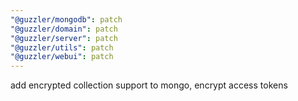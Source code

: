 ```yaml
---
"@guzzler/mongodb": patch
"@guzzler/domain": patch
"@guzzler/server": patch
"@guzzler/utils": patch
"@guzzler/webui": patch
---
```


add encrypted collection support to mongo, encrypt access tokens
